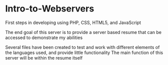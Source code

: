 # Intro-to-Webservers
First steps in developing using PHP, CSS, HTML5, and JavaScript

The end goal of this server is to provide a server based resume that can be accessed to demonstrate my abilities

Several files have been created to test and work with different elements of the languages used, and provide little functionality
The main function of this server will be within the resume itself 
